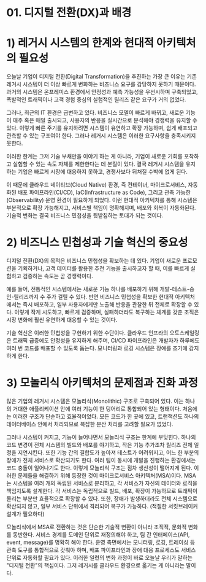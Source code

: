 # **01. 디지털 전환(DX)과 배경**
# 1) 레거시 시스템의 한계와 현대적 아키텍처의 필요성
오늘날 기업이 디지털 전환(Digital Transformation)을 추진하는 가장 큰 이유는 기존 레거시 시스템이 더 이상 빠르게 변화하는 비즈니스 요구를 감당하지 못하기 때문이다. 과거의 시스템은 온프레미스 환경에서 안정성과 예측 가능성을 우선시하며 구축되었고, 폭발적인 트래픽이나 고객 경험 중심의 실험적인 릴리즈 같은 요구가 거의 없었다.

그러나, 최근의 IT 환경은 급변하고 있다. 비즈니스 모델이 빠르게 바뀌고, 새로운 기능이 매주 혹은 매일 출시되고, 사용자의 반응을 실시간으로 분석해야 경쟁력을 유지할 수 있다. 이렇게 빠른 주기를 유지하려면 시스템이 유연하고 확장 가능하며, 쉽게 배포되고 관측할 수 있는 구조여야 한다. 그러나 레거시 시스템은 이러한 요구사항을 충족시키지 못한다.

이러한 한계는 그저 기술 부채만을 이야기 하는 게 아니라, 기업이 새로운 기회를 포착하고 실험할 수 있는 속도 자체를 제한한다는 데 본질이 있다. 결국 레거시 시스템을 유지하는 기업은 빠르게 시장에 대응하지 못하고, 경쟁사보다 뒤처질 수박에 없게 된다.

이 때문에 클라우드 네이티브(Cloud Native) 환경, 즉 컨테이너, 마이크로서비스, 자동화된 배포 파이프라인(CI/CD), IaC(Infrastructure as Code), 그리고 관측 가능한(Observability) 운영 환경이 필요하게 되었다. 이런 현대적 아키텍처를 통해 시스템은 부분적으로 확장 가능해지고, 서비스별 책임이 명확해지며, 배포와 회복이 자동화된다. 기술적 변화는 결국 비즈니스 민첩성을 뒷받침하는 토대가 되는 것이다.
# 2) 비즈니스 민첩성과 기술 혁신의 중요성
디지털 전환(DX)의 목적은 비즈니스 민첩성을 확보하는 데 있다. 기업이 새로운 프로모션을 기획하거나, 고객 데이터를 활용한 추천 기능을 출시하고자 할 때, 이를 빠르게 실험하고 검증하는 속도는 곧 경쟁력이다.

예를 들어, 전통적인 시스템에서는 새로운 기능 하나를 배포하기 위해 개발-테스트-승인-릴리즈까지 수 주가 걸릴 수 있다. 반면 비즈니스 민첩성을 확보한 현대적 아키텍처에서는 즉시 배포하고, 일부 사용자에게만 노출해 반응을 관찰한 뒤 전체로 확장할 수 있다. 이렇게 작게 시도하고, 빠르게 검증하며, 실패하더라도 복구하는 체계를 갖춘 조직은 시장 변화에 훨씬 유연하게 대응할 수 있는 것이다.

기술 혁신은 이러한 민첩성을 구현하기 위한 수단이다. 클라우드 인프라의 오토스케일링은 트래픽 급증에도 안정성을 유지하게 해주며, CI/CD 파이프라인은 개발자가 하루에도 여러 번 코드를 배포할 수 있도록 돕는다. 모니터링과 로깅 시스템은 장애를 조기에 감지하게 한다.
# 3) 모놀리식 아키텍처의 문제점과 진화 과정
많은 기업의 레거시 시스템은 모놀리식(Monolithic) 구조로 구축되어 있다. 이는 하나의 거대한 애플리케이션 안에 여러 기능이 한 덩어리로 통합되어 있는 형태이다. 처음에는 이러한 구조가 단순하고 효율적이었다. 모든 코드가 한 곳에 있고, 트랜잭션도 하나의 데이터베이스 안에서 처리되므로 복잡한 분산 처리를 고려할 필요가 없었다.

그러나 시스템이 커지고, 기능이 늘어나면서 모놀리식 구조는 한계에 부딪힌다. 하나의 코드 변경이 전체 시스템의 빌드와 배포를 야기하고, 작은 기능 추가조차 릴리즈 전체 일정을 지연시킨다. 또한 기능 간의 결합도가 높아져 테스트가 어려워지고, 어느 한 부분의 장애가 전체 서비스로 확산되기도 한다. 여러 팀이 동시에 개발을 진행하는 환경에서는 코드 충돌이 일어나기도 한다. 이렇게 모놀리식 구조는 점차 생산성이 떨어지게 된다.
이러한 문제들을 해결하기 위해 등장한 것이 마이크로서비스 아키텍처(MSA)이다. MSA는 시스템을 여러 개의 독립된 서비스로 분리하고, 각 서비스가 자신의 데이터와 로직을 책임지도록 설계한다. 각 서비스는 독립적으로 빌드, 배포, 확장이 가능하므로 트래픽이 몰리는 부분만 효율적으로 확장할 수 있다. 또한, 장애가 발생하더라도 전체 시스템으로 확산되지 않고, 일부 서비스 단위에서 격리되어 복구가 가능하다. (적절한 서킷브레이커 설계가 필요하다)

모놀리식에서 MSA로 전환하는 것은 단순한 기술적 변환이 아니라 조직적, 문화적 변화를 동반한다. 서비스 경계를 도메인 단위로 재정의해야 하고, 팀 간 인터페이스(API, event, message)를 명확히 해야 한다. 운영 측면에서는 모니터링, 로깅, 트레이싱 등 관측 도구를 통합적으로 갖춰야 하며, 배포 파이프라인과 장애 대응 프로세스도 서비스 단위로 자동화할 필요가 있다.
이러한 일련의 변화 과정이 바로 오늘날 우리가 말하는 "디지털 전환"의 핵심이다. 그저 레거시를 클라우드 환경으로 옮기는 게 아니라는 말이다.
